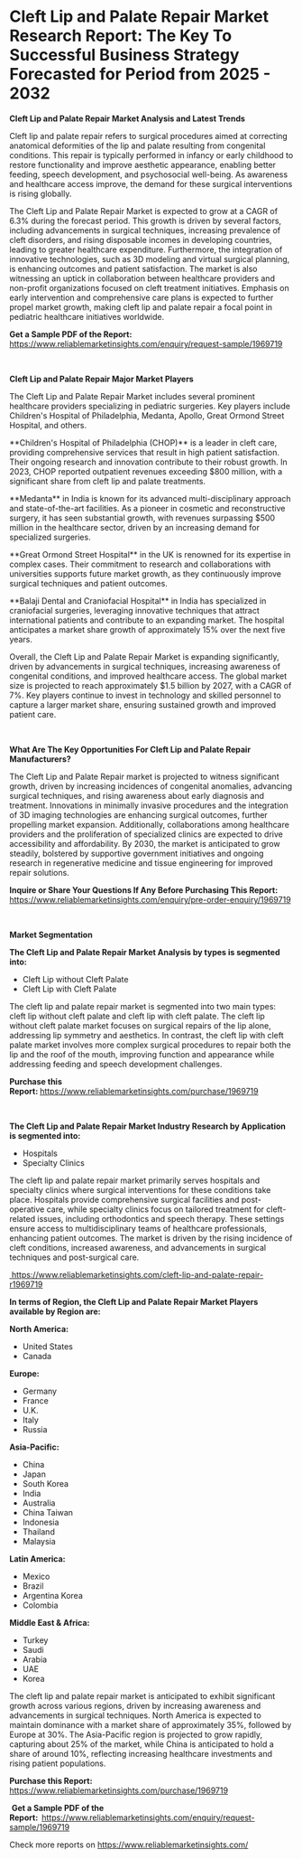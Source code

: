<p><h1>Cleft Lip and Palate Repair Market Research Report: The Key To Successful Business Strategy Forecasted for Period from 2025 - 2032</h1></p><p><strong>Cleft Lip and Palate Repair Market Analysis and Latest Trends</strong></p>
<p><p>Cleft lip and palate repair refers to surgical procedures aimed at correcting anatomical deformities of the lip and palate resulting from congenital conditions. This repair is typically performed in infancy or early childhood to restore functionality and improve aesthetic appearance, enabling better feeding, speech development, and psychosocial well-being. As awareness and healthcare access improve, the demand for these surgical interventions is rising globally.</p><p>The Cleft Lip and Palate Repair Market is expected to grow at a CAGR of 6.3% during the forecast period. This growth is driven by several factors, including advancements in surgical techniques, increasing prevalence of cleft disorders, and rising disposable incomes in developing countries, leading to greater healthcare expenditure. Furthermore, the integration of innovative technologies, such as 3D modeling and virtual surgical planning, is enhancing outcomes and patient satisfaction. The market is also witnessing an uptick in collaboration between healthcare providers and non-profit organizations focused on cleft treatment initiatives. Emphasis on early intervention and comprehensive care plans is expected to further propel market growth, making cleft lip and palate repair a focal point in pediatric healthcare initiatives worldwide.</p></p>
<p><strong>Get a Sample PDF of the Report:&nbsp;</strong> <a href="https://www.reliablemarketinsights.com/enquiry/request-sample/1969719?utm_campaign=2460&utm_medium=2&utm_source=Github&utm_content=ia&utm_term=03032025&utm_id=cleft-lip-and-palate-repair">https://www.reliablemarketinsights.com/enquiry/request-sample/1969719</a></p>
<p>&nbsp;</p>
<p><strong>Cleft Lip and Palate Repair Major Market Players</strong></p>
<p><p>The Cleft Lip and Palate Repair Market includes several prominent healthcare providers specializing in pediatric surgeries. Key players include Children's Hospital of Philadelphia, Medanta, Apollo, Great Ormond Street Hospital, and others.</p><p>**Children's Hospital of Philadelphia (CHOP)** is a leader in cleft care, providing comprehensive services that result in high patient satisfaction. Their ongoing research and innovation contribute to their robust growth. In 2023, CHOP reported outpatient revenues exceeding $800 million, with a significant share from cleft lip and palate treatments.</p><p>**Medanta** in India is known for its advanced multi-disciplinary approach and state-of-the-art facilities. As a pioneer in cosmetic and reconstructive surgery, it has seen substantial growth, with revenues surpassing $500 million in the healthcare sector, driven by an increasing demand for specialized surgeries.</p><p>**Great Ormond Street Hospital** in the UK is renowned for its expertise in complex cases. Their commitment to research and collaborations with universities supports future market growth, as they continuously improve surgical techniques and patient outcomes.</p><p>**Balaji Dental and Craniofacial Hospital** in India has specialized in craniofacial surgeries, leveraging innovative techniques that attract international patients and contribute to an expanding market. The hospital anticipates a market share growth of approximately 15% over the next five years.</p><p>Overall, the Cleft Lip and Palate Repair Market is expanding significantly, driven by advancements in surgical techniques, increasing awareness of congenital conditions, and improved healthcare access. The global market size is projected to reach approximately $1.5 billion by 2027, with a CAGR of 7%. Key players continue to invest in technology and skilled personnel to capture a larger market share, ensuring sustained growth and improved patient care.</p></p>
<p>&nbsp;</p>
<p><strong>What Are The Key Opportunities For Cleft Lip and Palate Repair Manufacturers?</strong></p>
<p><p>The Cleft Lip and Palate Repair market is projected to witness significant growth, driven by increasing incidences of congenital anomalies, advancing surgical techniques, and rising awareness about early diagnosis and treatment. Innovations in minimally invasive procedures and the integration of 3D imaging technologies are enhancing surgical outcomes, further propelling market expansion. Additionally, collaborations among healthcare providers and the proliferation of specialized clinics are expected to drive accessibility and affordability. By 2030, the market is anticipated to grow steadily, bolstered by supportive government initiatives and ongoing research in regenerative medicine and tissue engineering for improved repair solutions.</p></p>
<p><strong>Inquire or Share Your Questions If Any Before Purchasing This Report:</strong> <a href="https://www.reliablemarketinsights.com/enquiry/pre-order-enquiry/1969719?utm_campaign=2460&utm_medium=2&utm_source=Github&utm_content=ia&utm_term=03032025&utm_id=cleft-lip-and-palate-repair">https://www.reliablemarketinsights.com/enquiry/pre-order-enquiry/1969719</a></p>
<p>&nbsp;</p>
<p><strong>Market Segmentation</strong></p>
<p><strong>The Cleft Lip and Palate Repair Market Analysis by types is segmented into:</strong></p>
<p><ul><li>Cleft Lip without Cleft Palate</li><li>Cleft Lip with Cleft Palate</li></ul></p>
<p><p>The cleft lip and palate repair market is segmented into two main types: cleft lip without cleft palate and cleft lip with cleft palate. The cleft lip without cleft palate market focuses on surgical repairs of the lip alone, addressing lip symmetry and aesthetics. In contrast, the cleft lip with cleft palate market involves more complex surgical procedures to repair both the lip and the roof of the mouth, improving function and appearance while addressing feeding and speech development challenges.</p></p>
<p><strong>Purchase this Report:&nbsp;</strong><a href="https://www.reliablemarketinsights.com/purchase/1969719?utm_campaign=2460&utm_medium=2&utm_source=Github&utm_content=ia&utm_term=03032025&utm_id=cleft-lip-and-palate-repair">https://www.reliablemarketinsights.com/purchase/1969719</a></p>
<p>&nbsp;</p>
<p><strong>The Cleft Lip and Palate Repair Market Industry Research by Application is segmented into:</strong></p>
<p><ul><li>Hospitals</li><li>Specialty Clinics</li></ul></p>
<p><p>The cleft lip and palate repair market primarily serves hospitals and specialty clinics where surgical interventions for these conditions take place. Hospitals provide comprehensive surgical facilities and post-operative care, while specialty clinics focus on tailored treatment for cleft-related issues, including orthodontics and speech therapy. These settings ensure access to multidisciplinary teams of healthcare professionals, enhancing patient outcomes. The market is driven by the rising incidence of cleft conditions, increased awareness, and advancements in surgical techniques and post-surgical care.</p></p>
<p><a href="https://www.reliablemarketinsights.com/cleft-lip-and-palate-repair-r1969719?utm_campaign=2460&utm_medium=2&utm_source=Github&utm_content=ia&utm_term=03032025&utm_id=cleft-lip-and-palate-repair">&nbsp;https://www.reliablemarketinsights.com/cleft-lip-and-palate-repair-r1969719</a></p>
<p><strong>In terms of Region, the Cleft Lip and Palate Repair Market Players available by Region are:</strong></p>
<p>
    <p> <strong> North America: </strong>
        <ul>
            <li>United States</li>
            <li>Canada</li>
        </ul>
        </p> 
    <p> <strong> Europe: </strong>
        <ul>
            <li>Germany</li>
            <li>France</li>
            <li>U.K.</li>
            <li>Italy</li>
            <li>Russia</li>
        </ul>
        </p> 
    <p> <strong> Asia-Pacific: </strong>
        <ul>
            <li>China</li>
            <li>Japan</li>
            <li>South Korea</li>
            <li>India</li>
            <li>Australia</li>
            <li>China Taiwan</li>
            <li>Indonesia</li>
            <li>Thailand</li>
            <li>Malaysia</li>
        </ul>
        </p> 
    <p> <strong> Latin America: </strong>
        <ul>
            <li>Mexico</li>
            <li>Brazil</li>
            <li>Argentina Korea</li>
            <li>Colombia</li>
        </ul>
        </p> 
    <p> <strong> Middle East & Africa: </strong>
        <ul>
            <li>Turkey</li>
            <li>Saudi</li>
            <li>Arabia</li>
            <li>UAE</li>
            <li>Korea</li>
        </ul>
    </p>
    </p>
<p><p>The cleft lip and palate repair market is anticipated to exhibit significant growth across various regions, driven by increasing awareness and advancements in surgical techniques. North America is expected to maintain dominance with a market share of approximately 35%, followed by Europe at 30%. The Asia-Pacific region is projected to grow rapidly, capturing about 25% of the market, while China is anticipated to hold a share of around 10%, reflecting increasing healthcare investments and rising patient populations.</p></p>
<p><strong>Purchase this Report: </strong><a href="https://www.reliablemarketinsights.com/purchase/1969719?utm_campaign=2460&utm_medium=2&utm_source=Github&utm_content=ia&utm_term=03032025&utm_id=cleft-lip-and-palate-repair">https://www.reliablemarketinsights.com/purchase/1969719</a></p>
<p>&nbsp;<strong>Get a Sample PDF of the Report:&nbsp;&nbsp;</strong><a href="https://www.reliablemarketinsights.com/enquiry/request-sample/1969719?utm_campaign=2460&utm_medium=2&utm_source=Github&utm_content=ia&utm_term=03032025&utm_id=cleft-lip-and-palate-repair">https://www.reliablemarketinsights.com/enquiry/request-sample/1969719</a></p>
<p><strong></strong></p>
<p>Check more reports on <a href="https://www.reliablemarketinsights.com/?utm_campaign=2460&utm_medium=2&utm_source=Github&utm_content=ia&utm_term=03032025&utm_id=cleft-lip-and-palate-repair">https://www.reliablemarketinsights.com/</a></p>
